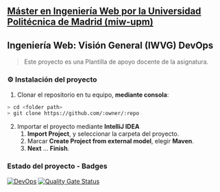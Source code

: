 ## [Máster en Ingeniería Web por la Universidad Politécnica de Madrid (miw-upm)](http://miw.etsisi.upm.es)

## Ingeniería Web: Visión General (IWVG) DevOps

> Este proyecto es una Plantilla de apoyo docente de la asignatura.

### :gear: Instalación del proyecto

1. Clonar el repositorio en tu equipo, **mediante consola**:

```sh
> cd <folder path>
> git clone https://github.com/:owner/:repo
```

2. Importar el proyecto mediante **IntelliJ IDEA**
    1. **Import Project**, y seleccionar la carpeta del proyecto.
    2. Marcar **Create Project from external model**, elegir **Maven**.
    3. **Next** … **Finish**.

### Estado del proyecto - Badges

[![DevOps](https://github.com/Sergiomerayo/iwvg-devops-merayo-sergio/actions/workflows/test-sonar.yml/badge.svg)](https://github.com/Sergiomerayo/iwvg-devops-merayo-sergio/actions/workflows/test-sonar.yml)
[![Quality Gate Status](https://sonarcloud.io/api/project_badges/measure?project=Sergiomerayo_iwvg-devops-merayo-sergio&metric=alert_status)](https://sonarcloud.io/dashboard?id=Sergiomerayo_iwvg-devops-merayo-sergio)

